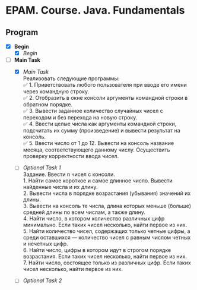 # EPAM. Course. Java. Fundamentals
## Program    
- [X] **Begin**    
    - [X] _Begin_    
- [ ] **Main Task**    
    - [X] _Main Task_   
        Реализовать следующие программы:    
            :white_check_mark: 1. Приветствовать любого пользователя при вводе его имени через командную строку.    
            :white_check_mark: 2. Отобразить в окне консоли аргументы командной строки в обратном порядке.    
            :white_check_mark: 3. Вывести заданное количество случайных чисел с переходом и без перехода на новую строку.    
            :white_check_mark: 4. Ввести целые числа как аргументы командной строки, подсчитать их сумму (произведение) и вывести результат на консоль.    
            :white_check_mark: 5. Ввести число от 1 до 12. Вывести на консоль название месяца, соответствующего данному числу. Осуществить проверку корректности ввода чисел.    
    - [ ] _Optional Task 1_    
        Задание. Ввести n чисел с консоли.    
            1. Найти самое короткое и самое длинное число. Вывести найденные числа и их длину.    
            2. Вывести числа в порядке возрастания (убывания) значений их длины.    
            3. Вывести на консоль те числа, длина которых меньше (больше) средней длины по всем числам, а также длину.    
            4. Найти число, в котором количество различных цифр минимально. Если таких чисел несколько, найти первое из них.    
            5. Найти количество чисел, содержащих только четные цифры, а среди оставшихся — количество чисел с равным числом четных и нечетных цифр.    
            6. Найти число, цифры в котором идут в строгом порядке возрастания. Если таких чисел несколько, найти первое из них.    
            7. Найти число, состоящее только из различных цифр. Если таких чисел несколько, найти первое из них.    
    - [ ] _Optional Task 2_   
    
    

